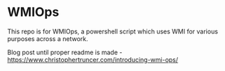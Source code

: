 # WMIOps
This repo is for WMIOps, a powershell script which uses WMI for various purposes across a network.

Blog post until proper readme is made - https://www.christophertruncer.com/introducing-wmi-ops/